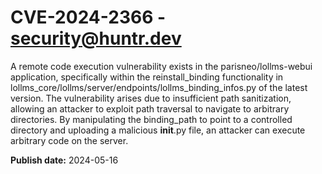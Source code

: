# CVE-2024-2366 - security@huntr.dev

A remote code execution vulnerability exists in the parisneo/lollms-webui application, specifically within the reinstall_binding functionality in lollms_core/lollms/server/endpoints/lollms_binding_infos.py of the latest version. The vulnerability arises due to insufficient path sanitization, allowing an attacker to exploit path traversal to navigate to arbitrary directories. By manipulating the binding_path to point to a controlled directory and uploading a malicious __init__.py file, an attacker can execute arbitrary code on the server.

**Publish date:** 2024-05-16
